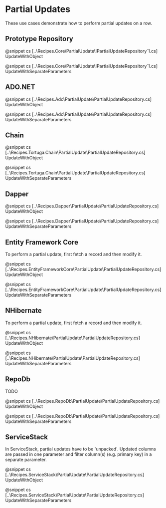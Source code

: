 ﻿# Partial Updates

These use cases demonstrate how to perform partial updates on a row. 

## Prototype Repository

@snippet cs [..\Recipes.Core\PartialUpdate\IPartialUpdateRepository`1.cs] UpdateWithObject

@snippet cs [..\Recipes.Core\PartialUpdate\IPartialUpdateRepository`1.cs] UpdateWithSeparateParameters

## ADO.NET

@snippet cs [..\Recipes.Ado\PartialUpdate\PartialUpdateRepository.cs] UpdateWithObject

@snippet cs [..\Recipes.Ado\PartialUpdate\PartialUpdateRepository.cs] UpdateWithSeparateParameters

## Chain

@snippet cs [..\Recipes.Tortuga.Chain\PartialUpdate\PartialUpdateRepository.cs] UpdateWithObject

@snippet cs [..\Recipes.Tortuga.Chain\PartialUpdate\PartialUpdateRepository.cs] UpdateWithSeparateParameters

## Dapper

@snippet cs [..\Recipes.Dapper\PartialUpdate\PartialUpdateRepository.cs] UpdateWithObject

@snippet cs [..\Recipes.Dapper\PartialUpdate\PartialUpdateRepository.cs] UpdateWithSeparateParameters

## Entity Framework Core

To perform a partial update, first fetch a record and then modify it.

@snippet cs [..\Recipes.EntityFrameworkCore\PartialUpdate\PartialUpdateRepository.cs] UpdateWithObject

@snippet cs [..\Recipes.EntityFrameworkCore\PartialUpdate\PartialUpdateRepository.cs] UpdateWithSeparateParameters

## NHibernate

To perform a partial update, first fetch a record and then modify it.

@snippet cs [..\Recipes.NHibernate\PartialUpdate\PartialUpdateRepository.cs] UpdateWithObject

@snippet cs [..\Recipes.NHibernate\PartialUpdate\PartialUpdateRepository.cs] UpdateWithSeparateParameters

## RepoDb

TODO

@snippet cs [..\Recipes.RepoDb\PartialUpdate\PartialUpdateRepository.cs] UpdateWithObject

@snippet cs [..\Recipes.RepoDb\PartialUpdate\PartialUpdateRepository.cs] UpdateWithSeparateParameters

## ServiceStack

In ServiceStack, partial updates have to be 'unpacked'. Updated columns are passed in one parameter and filter column(s) (e.g. primary key) in a separate parameter.

@snippet cs [..\Recipes.ServiceStack\PartialUpdate\PartialUpdateRepository.cs] UpdateWithObject

@snippet cs [..\Recipes.ServiceStack\PartialUpdate\PartialUpdateRepository.cs] UpdateWithSeparateParameters






